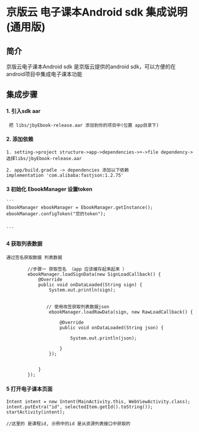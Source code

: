 # 京版云 电子课本Android sdk  集成说明(通用版)

## 简介
京版云电子课本Android sdk 是京版云提供的android sdk，可以方便的在android项目中集成电子课本功能

## 集成步骤

#### 1. 引入sdk aar
     把 libs/jbyEbook-release.aar 添加到你的项目中(位置 app目录下)

#### 2. 添加依赖
    1. setting->project structure->app->dependencies->+->file dependency->选择libs/jbyEbook-release.aar

    2. app/build.gradle -> dependencies 添加以下依赖
    implementation 'com.alibaba:fastjson:1.2.75'

#### 3 初始化 EbookManager 设置token
    ```
    EbookManager ebookManager = EbookManager.getInstance();
    ebookManager.configToken("您的token");
  

    ```
#### 4 获取列表数据

    通过签名获取数据 列表数据

```
        //步骤一 获取签名 （app 应该缓存起来起来 ）
        ebookManager.loadSignData(new SignLoadCallback() {
            @Override
            public void onDataLoaded(String sign) {
                System.out.println(sign);


               // 使用改签获取列表数据json
                ebookManager.loadRawData(sign, new RawLoadCallback() {

                    @Override
                    public void onDataLoaded(String json) {
                       
                        System.out.println(json);

                    }
                });
                
               
            }
        });

```


#### 5 打开电子课本页面
```
Intent intent = new Intent(MainActivity.this, WebViewActivity.class);
intent.putExtra("id", selectedItem.getId().toString());
startActivity(intent);
                
//这里的 是课程id, 示例中的id 是从资源列表接口中获取的
                
```


    




